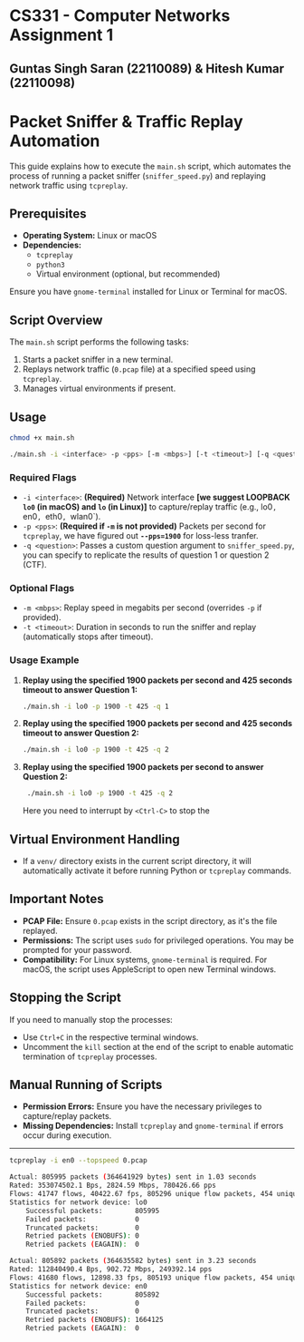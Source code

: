 # CS331 - Computer Networks Assignment 1
## Guntas Singh Saran (22110089) & Hitesh Kumar (22110098)


# Packet Sniffer & Traffic Replay Automation

This guide explains how to execute the `main.sh` script, which automates the process of running a packet sniffer (`sniffer_speed.py`) and replaying network traffic using `tcpreplay`.

## Prerequisites

- **Operating System:** Linux or macOS
- **Dependencies:**
  - `tcpreplay`
  - `python3`
  - Virtual environment (optional, but recommended)

Ensure you have `gnome-terminal` installed for Linux or Terminal for macOS.

## Script Overview

The `main.sh` script performs the following tasks:
1. Starts a packet sniffer in a new terminal.
2. Replays network traffic (`0.pcap` file) at a specified speed using `tcpreplay`.
3. Manages virtual environments if present.

## Usage

```bash
chmod +x main.sh
```
```bash
./main.sh -i <interface> -p <pps> [-m <mbps>] [-t <timeout>] [-q <question>]
```

### Required Flags

- `-i <interface>`: **(Required)** Network interface **[we suggest LOOPBACK `lo0` (in macOS) and `lo` (in Linux)]** to capture/replay traffic (e.g., lo0`, `en0`, `eth0`, `wlan0`).
- `-p <pps>`: **(Required if `-m` is not provided)** Packets per second for `tcpreplay`, we have figured out **`--pps=1900`** for loss-less tranfer.
- `-q <question>`: Passes a custom question argument to `sniffer_speed.py`, you can specify to replicate the results of question 1 or question 2 (CTF).

### Optional Flags

- `-m <mbps>`: Replay speed in megabits per second (overrides `-p` if provided).
- `-t <timeout>`: Duration in seconds to run the sniffer and replay (automatically stops after timeout).

### Usage Example

1. **Replay using the specified 1900 packets per second and 425 seconds timeout to answer Question 1:**
   ```bash
   ./main.sh -i lo0 -p 1900 -t 425 -q 1
   ```
   
2. **Replay using the specified 1900 packets per second and 425 seconds timeout to answer Question 2:**
   ```bash
   ./main.sh -i lo0 -p 1900 -t 425 -q 2
   ```
   
3. **Replay using the specified 1900 packets per second to answer Question 2:**
   ```bash
    ./main.sh -i lo0 -p 1900 -t 425 -q 2
   ```
   Here you need to interrupt by `<Ctrl-C>` to stop the 

## Virtual Environment Handling

- If a `venv/` directory exists in the current script directory, it will automatically activate it before running Python or `tcpreplay` commands.

## Important Notes

- **PCAP File:** Ensure `0.pcap` exists in the script directory, as it's the file replayed.
- **Permissions:** The script uses `sudo` for privileged operations. You may be prompted for your password.
- **Compatibility:** For Linux systems, `gnome-terminal` is required. For macOS, the script uses AppleScript to open new Terminal windows.

## Stopping the Script

If you need to manually stop the processes:

- Use `Ctrl+C` in the respective terminal windows.
- Uncomment the `kill` section at the end of the script to enable automatic termination of `tcpreplay` processes.

## Manual Running of Scripts

- **Permission Errors:** Ensure you have the necessary privileges to capture/replay packets.
- **Missing Dependencies:** Install `tcpreplay` and `gnome-terminal` if errors occur during execution.

---

```bash
tcpreplay -i en0 --topspeed 0.pcap
```

```bash
Actual: 805995 packets (364641929 bytes) sent in 1.03 seconds
Rated: 353074502.1 Bps, 2824.59 Mbps, 780426.66 pps
Flows: 41747 flows, 40422.67 fps, 805296 unique flow packets, 454 unique non-flow packets
Statistics for network device: lo0
	Successful packets:        805995
	Failed packets:            0
	Truncated packets:         0
	Retried packets (ENOBUFS): 0
	Retried packets (EAGAIN):  0
```

```bash
Actual: 805892 packets (364635582 bytes) sent in 3.23 seconds
Rated: 112840490.4 Bps, 902.72 Mbps, 249392.14 pps
Flows: 41680 flows, 12898.33 fps, 805193 unique flow packets, 454 unique non-flow packets
Statistics for network device: en0
	Successful packets:        805892
	Failed packets:            0
	Truncated packets:         0
	Retried packets (ENOBUFS): 1664125
	Retried packets (EAGAIN):  0
```

